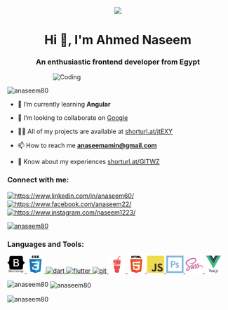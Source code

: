 <p align="center"><img src="https://media.tenor.com/2nKSTDDekOgAAAAC/coding-kira.gif)](shorturl.at/aevM3"/></p>
<h1 align="center">Hi 👋, I'm Ahmed Naseem</h1>
<h3 align="center">An enthusiastic frontend developer from Egypt</h3>
<img align="right" alt="Coding" width="400" src="https://media.tenor.com/rf88Pwf2KcsAAAAC/css-ie.gif"/>

<br>
<p align="left"> <img src="https://komarev.com/ghpvc/?username=anaseem80&label=Profile%20views&color=0e75b6&style=flat" alt="anaseem80" /> </p>

- 🌱 I’m currently learning **Angular**

- 👯 I’m looking to collaborate on [Google](www.google.com)

- 👨‍💻 All of my projects are available at [shorturl.at/jtEXY](shorturl.at/jtEXY)

- 📫 How to reach me **anaseemamin@gmail.com**

- 📄 Know about my experiences [shorturl.at/GITWZ](shorturl.at/GITWZ)

<h3 align="left">Connect with me:</h3>
<p align="left">
<a href="https://linkedin.com/in/https://www.linkedin.com/in/anaseem60/" target="blank"><img align="center" src="https://raw.githubusercontent.com/rahuldkjain/github-profile-readme-generator/master/src/images/icons/Social/linked-in-alt.svg" alt="https://www.linkedin.com/in/anaseem60/" height="30" width="40" /></a>
<a href="https://fb.com/https://www.facebook.com/anaseem22/" target="blank"><img align="center" src="https://raw.githubusercontent.com/rahuldkjain/github-profile-readme-generator/master/src/images/icons/Social/facebook.svg" alt="https://www.facebook.com/anaseem22/" height="30" width="40" /></a>
<a href="https://instagram.com/https://www.instagram.com/naseem1223/" target="blank"><img align="center" src="https://raw.githubusercontent.com/rahuldkjain/github-profile-readme-generator/master/src/images/icons/Social/instagram.svg" alt="https://www.instagram.com/naseem1223/" height="30" width="40" /></a>
</p>
<p align="left"> <a href="https://github.com/ryo-ma/github-profile-trophy"><img src="https://github-profile-trophy.vercel.app/?username=anaseem80" alt="anaseem80" /></a> </p>
<h3 align="left">Languages and Tools:</h3>
<p align="left"> <a href="https://getbootstrap.com" target="_blank" rel="noreferrer"> <img src="https://raw.githubusercontent.com/devicons/devicon/master/icons/bootstrap/bootstrap-plain-wordmark.svg" alt="bootstrap" width="40" height="40"/> </a> <a href="https://www.w3schools.com/css/" target="_blank" rel="noreferrer"> <img src="https://raw.githubusercontent.com/devicons/devicon/master/icons/css3/css3-original-wordmark.svg" alt="css3" width="40" height="40"/> </a> <a href="https://dart.dev" target="_blank" rel="noreferrer"> <img src="https://www.vectorlogo.zone/logos/dartlang/dartlang-icon.svg" alt="dart" width="40" height="40"/> </a> <a href="https://flutter.dev" target="_blank" rel="noreferrer"> <img src="https://www.vectorlogo.zone/logos/flutterio/flutterio-icon.svg" alt="flutter" width="40" height="40"/> </a> <a href="https://git-scm.com/" target="_blank" rel="noreferrer"> <img src="https://www.vectorlogo.zone/logos/git-scm/git-scm-icon.svg" alt="git" width="40" height="40"/> </a> <a href="https://gulpjs.com" target="_blank" rel="noreferrer"> <img src="https://raw.githubusercontent.com/devicons/devicon/master/icons/gulp/gulp-plain.svg" alt="gulp" width="40" height="40"/> </a> <a href="https://www.w3.org/html/" target="_blank" rel="noreferrer"> <img src="https://raw.githubusercontent.com/devicons/devicon/master/icons/html5/html5-original-wordmark.svg" alt="html5" width="40" height="40"/> </a> <a href="https://developer.mozilla.org/en-US/docs/Web/JavaScript" target="_blank" rel="noreferrer"> <img src="https://raw.githubusercontent.com/devicons/devicon/master/icons/javascript/javascript-original.svg" alt="javascript" width="40" height="40"/> </a> <a href="https://www.photoshop.com/en" target="_blank" rel="noreferrer"> <img src="https://raw.githubusercontent.com/devicons/devicon/master/icons/photoshop/photoshop-line.svg" alt="photoshop" width="40" height="40"/> </a> <a href="https://sass-lang.com" target="_blank" rel="noreferrer"> <img src="https://raw.githubusercontent.com/devicons/devicon/master/icons/sass/sass-original.svg" alt="sass" width="40" height="40"/> </a> <a href="https://vuejs.org/" target="_blank" rel="noreferrer"> <img src="https://raw.githubusercontent.com/devicons/devicon/master/icons/vuejs/vuejs-original-wordmark.svg" alt="vuejs" width="40" height="40"/> </a> </p>

<p><img align="left" src="https://github-readme-stats.vercel.app/api/top-langs?username=anaseem80&show_icons=true&locale=en&layout=compact" alt="anaseem80" /></p>

<p>&nbsp;<img align="center" src="https://github-readme-stats.vercel.app/api?username=anaseem80&show_icons=true&locale=en" alt="anaseem80" /></p>

<p><img align="center" src="https://github-readme-streak-stats.herokuapp.com/?user=anaseem80&" alt="anaseem80" /></p>
